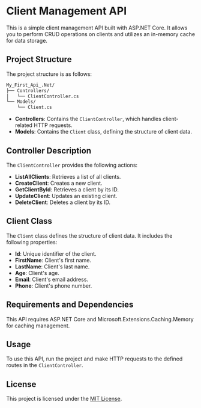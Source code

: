 ﻿# Client Management API

This is a simple client management API built with ASP.NET Core. It allows you to perform CRUD operations on clients and utilizes an in-memory cache for data storage.

## Project Structure

The project structure is as follows:

```bash
My_First_Api_.Net/
├── Controllers/
│   └── ClientController.cs
└── Models/
    └── Client.cs
```

- **Controllers**: Contains the `ClientController`, which handles client-related HTTP requests.
- **Models**: Contains the `Client` class, defining the structure of client data.

## Controller Description

The `ClientController` provides the following actions:

- **ListAllClients**: Retrieves a list of all clients.
- **CreateClient**: Creates a new client.
- **GetClientById**: Retrieves a client by its ID.
- **UpdateClient**: Updates an existing client.
- **DeleteClient**: Deletes a client by its ID.

## Client Class

The `Client` class defines the structure of client data. It includes the following properties:

- **Id**: Unique identifier of the client.
- **FirstName**: Client's first name.
- **LastName**: Client's last name.
- **Age**: Client's age.
- **Email**: Client's email address.
- **Phone**: Client's phone number.

## Requirements and Dependencies

This API requires ASP.NET Core and Microsoft.Extensions.Caching.Memory for caching management.

## Usage

To use this API, run the project and make HTTP requests to the defined routes in the `ClientController`.

## License

This project is licensed under the [MIT License](LICENSE).
